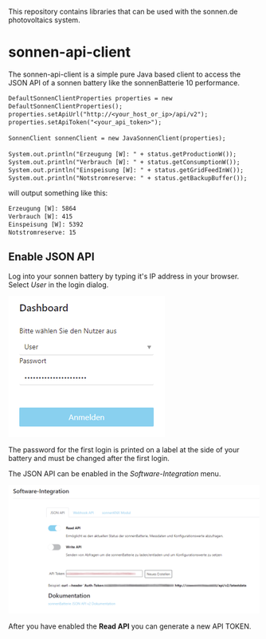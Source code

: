 This repository contains libraries that can be used with the sonnen.de photovoltaics system.  


# sonnen-api-client

The sonnen-api-client is a simple pure Java based client
to access the JSON API of a sonnen battery like the sonnenBatterie 10 performance.

    DefaultSonnenClientProperties properties = new DefaultSonnenClientProperties();
    properties.setApiUrl("http://<your_host_or_ip>/api/v2");
    properties.setApiToken("<your_api_token>");

    SonnenClient sonnenClient = new JavaSonnenClient(properties);

    System.out.println("Erzeugung [W]: " + status.getProductionW());
    System.out.println("Verbrauch [W]: " + status.getConsumptionW());
    System.out.println("Einspeisung [W]: " + status.getGridFeedInW());
    System.out.println("Notstromreserve: " + status.getBackupBuffer());

will output something like this:

    Erzeugung [W]: 5864
    Verbrauch [W]: 415
    Einspeisung [W]: 5392
    Notstromreserve: 15

## Enable JSON API

Log into your sonnen battery by typing it's IP address in your browser. 
Select *User* in the login dialog.

![Sonnen login](res/sonnen-login.png "Sonnen login")

The password for the first login is printed on a label at the 
side of your battery and must be changed after the first login.


The JSON API can be enabled in the *Software-Integration* menu.

![Software integration](res/sonnen-integration-json-api.png "Software integration")

After you have enabled the **Read API** you can generate a new API TOKEN.

